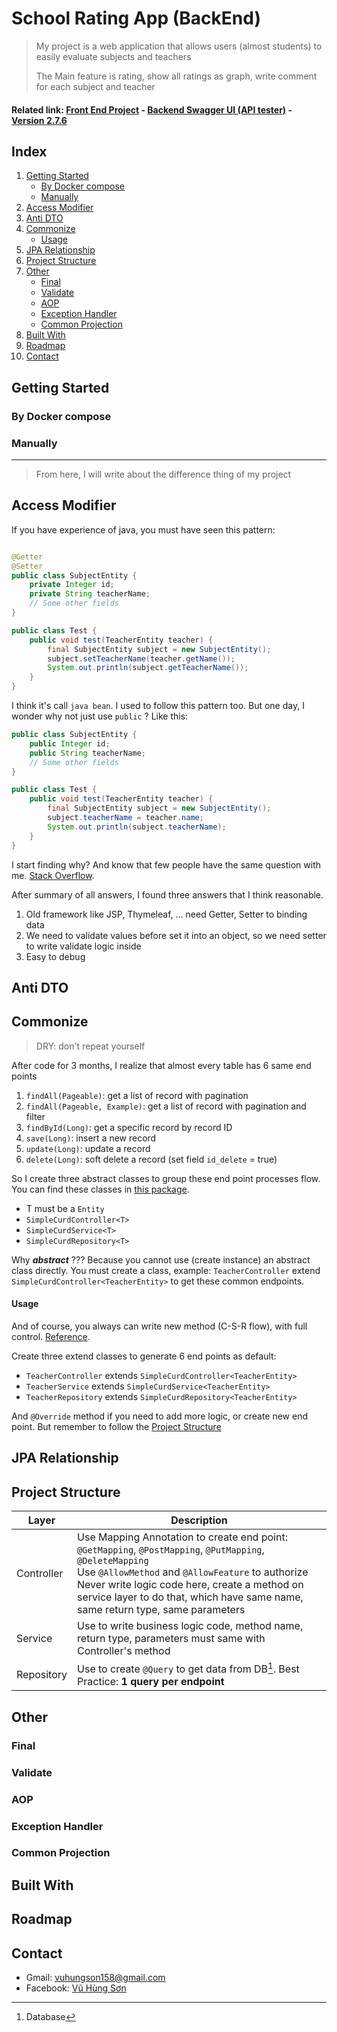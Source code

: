 <!-- PROJECT NAME -->

# School Rating App (BackEnd)

<!-- DESCRIPTION -->
> My project is a web application that allows users (almost students) to easily evaluate subjects and teachers
>
> The Main feature is rating, show all ratings as graph, write comment for each subject and teacher

<!-- RELATED LINK  -->

#### Related link: [Front End Project][front-end-url] - [Backend Swagger UI (API tester)][swagger-url] - [Version 2.7.6][old-version-url]

<!-- Index, TABLE OF CONTENTS -->

## Index

1. [Getting Started](#Getting-Started)
    - [By Docker compose](#By-Docker-compose)
    - [Manually](#Manually)
2. [Access Modifier](#Access-Modifier)
3. [Anti DTO](#Anti-DTO)
4. [Commonize](#Commonize)
    - [Usage](#Usage)
5. [JPA Relationship](#JPA-Relationship)
6. [Project Structure](#Project-Structure)
7. [Other](#Other)
    - [Final](#Final)
    - [Validate](#Validate)
    - [AOP](#AOP)
    - [Exception Handler](#Exception-Handler)
    - [Common Projection](#Common-Projection)
8. [Built With](#Built-With)
9. [Roadmap](#Roadmap)
10. [Contact](#Contact)

## Getting Started

### By Docker compose

### Manually

---
> From here, I will write about the difference thing of my project

## Access Modifier

If you have experience of java, you must have seen this pattern:

```java

@Getter
@Setter
public class SubjectEntity {
    private Integer id;
    private String teacherName;
    // Some other fields
}

public class Test {
    public void test(TeacherEntity teacher) {
        final SubjectEntity subject = new SubjectEntity();
        subject.setTeacherName(teacher.getName());
        System.out.println(subject.getTeacherName());
    }
}
```

I think it's call `java bean`.
I used to follow this pattern too.
But one day, I wonder why not just use `public` ?
Like this:

```java
public class SubjectEntity {
    public Integer id;
    public String teacherName;
    // Some other fields
}

public class Test {
    public void test(TeacherEntity teacher) {
        final SubjectEntity subject = new SubjectEntity();
        subject.teacherName = teacher.name;
        System.out.println(subject.teacherName);
    }
}
```

I start finding why?
And know that few people have the same question with me.
[Stack Overflow](https://stackoverflow.com/questions/1568091/why-use-getters-and-setters-accessors).

After summary of all answers, I found three answers that I think reasonable.

1. Old framework like JSP, Thymeleaf, ... need Getter, Setter to binding data
2. We need to validate values before set it into an object, so we need setter to write validate logic inside
3. Easy to debug

## Anti DTO

## Commonize

> DRY: don't repeat yourself

After code for 3 months, I realize that almost every table has 6 same end points

1. `findAll(Pageable)`: get a list of record with pagination
2. `findAll(Pageable, Example)`: get a list of record with pagination and filter
3. `findById(Long)`: get a specific record by record ID
4. `save(Long)`: insert a new record
5. `update(Long)`: update a record
6. `delete(Long)`: soft delete a record (set field `id_delete` = true)

So I create three abstract classes to group these end point processes flow.
You can find these classes in [this package][common-package-url].

- T must be a `Entity`
- `SimpleCurdController<T>`
- `SimpleCurdService<T>`
- `SimpleCurdRepository<T>`

Why **_abstract_** ???
Because you cannot use (create instance) an abstract class directly.
You must create a class, example: `TeacherController` extend `SimpleCurdController<TeacherEntity>`
to get these common endpoints.

#### Usage

And of course, you always can write new method (C-S-R flow), with full control. [Reference][teacher-base-package-url].

Create three extend classes to generate 6 end points as default:

- `TeacherController` extends `SimpleCurdController<TeacherEntity>`
- `TeacherService` extends `SimpleCurdService<TeacherEntity>`
- `TeacherRepository` extends `SimpleCurdRepository<TeacherEntity>`

And `@Override` method if you need to add more logic, or create new end point.
But remember to follow the [Project Structure](#Project-Structure)

## JPA Relationship

## Project Structure

| Layer      | Description                                                                                                                                                                                                                                                                                              |
|------------|----------------------------------------------------------------------------------------------------------------------------------------------------------------------------------------------------------------------------------------------------------------------------------------------------------|
| Controller | Use Mapping Annotation to create end point: `@GetMapping`, `@PostMapping`, `@PutMapping`, `@DeleteMapping`<br/>Use `@AllowMethod` and `@AllowFeature` to authorize<br/>Never write logic code here, create a method on service layer to do that, which have same name, same return type, same parameters |
| Service    | Use to write business logic code, method name, return type, parameters must same with Controller's method                                                                                                                                                                                                |
| Repository | Use to create `@Query` to get data from DB[^DB]. Best Practice: **1 query per endpoint**                                                                                                                                                                                                                 |

[^DB]: Database

## Other

### Final

### Validate

### AOP

### Exception Handler

### Common Projection

## Built With

## Roadmap

## Contact

- Gmail: [vuhungson158@gmail.com](mailto:vuhungson158@gmail.com)
- Facebook: [Vũ Hùng Sơn](https://www.facebook.com/hungson.vu.14)

<!-- MARKDOWN LINKS -->

[swagger-url]: http://localhost:8080/api/v1/swagger-ui/index.html

[front-end-url]: http://localhost:8080/api/v1/swagger-ui/index.html

[old-version-url]: https://github.com/vuhungson158/school-subject-rating-BE

[common-package-url]: https://github.com/vuhungson158/ratting-BE/tree/master/src/main/java/kiis/ratingBE/common

[teacher-base-package-url]: https://github.com/vuhungson158/ratting-BE/tree/master/src/main/java/kiis/ratingBE/features/teacher/base

<!-- IMAGES -->

<!-- Footnotes -->


